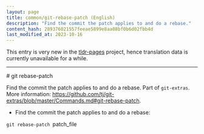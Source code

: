 ```yaml
---
layout: page
title: common/git-rebase-patch (English)
description: "Find the commit the patch applies to and do a rebase."
content_hash: 289376021557feeae5899e8aa08bf0b6d02fbb4d
last_modified_at: 2023-10-16
---
```


This entry is very new in the [tldr-pages](https://github.com/tldr-pages/tldr) project, hence translation data is currently unavailable for a while.

<hr># git rebase-patch

Find the commit the patch applies to and do a rebase.
Part of `git-extras`.
More information: <https://github.com/tj/git-extras/blob/master/Commands.md#git-rebase-patch>.

- Find the commit the patch applies to and do a rebase:

`git rebase-patch `<span class="tldr-var badge badge-pill bg-dark-lm bg-white-dm text-white-lm text-dark-dm font-weight-bold">patch_file</span>
